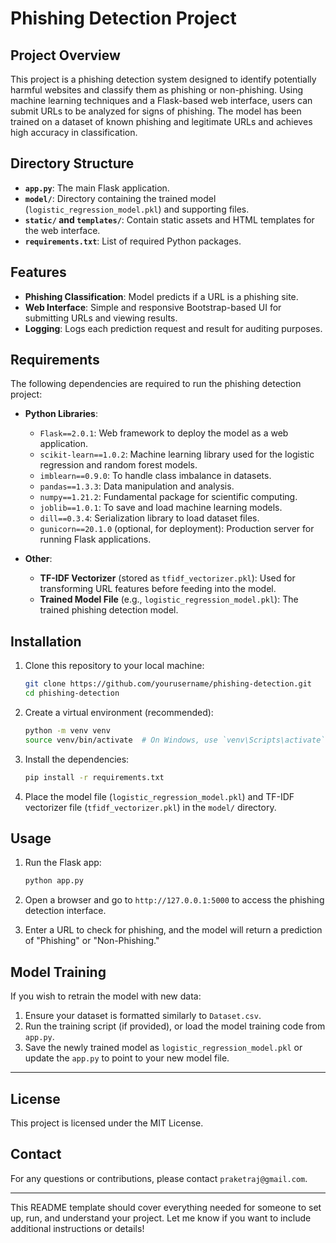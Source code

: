 

# Phishing Detection Project

## Project Overview
This project is a phishing detection system designed to identify potentially harmful websites and classify them as phishing or non-phishing. Using machine learning techniques and a Flask-based web interface, users can submit URLs to be analyzed for signs of phishing. The model has been trained on a dataset of known phishing and legitimate URLs and achieves high accuracy in classification.

## Directory Structure
- **`app.py`**: The main Flask application.
- **`model/`**: Directory containing the trained model (`logistic_regression_model.pkl`) and supporting files.
- **`static/` and `templates/`**: Contain static assets and HTML templates for the web interface.
- **`requirements.txt`**: List of required Python packages.

## Features
- **Phishing Classification**: Model predicts if a URL is a phishing site.
- **Web Interface**: Simple and responsive Bootstrap-based UI for submitting URLs and viewing results.
- **Logging**: Logs each prediction request and result for auditing purposes.

## Requirements

The following dependencies are required to run the phishing detection project:

- **Python Libraries**:
  - `Flask==2.0.1`: Web framework to deploy the model as a web application.
  - `scikit-learn==1.0.2`: Machine learning library used for the logistic regression and random forest models.
  - `imblearn==0.9.0`: To handle class imbalance in datasets.
  - `pandas==1.3.3`: Data manipulation and analysis.
  - `numpy==1.21.2`: Fundamental package for scientific computing.
  - `joblib==1.0.1`: To save and load machine learning models.
  - `dill==0.3.4`: Serialization library to load dataset files.
  - `gunicorn==20.1.0` (optional, for deployment): Production server for running Flask applications.
  
- **Other**:
  - **TF-IDF Vectorizer** (stored as `tfidf_vectorizer.pkl`): Used for transforming URL features before feeding into the model.
  - **Trained Model File** (e.g., `logistic_regression_model.pkl`): The trained phishing detection model.

## Installation

1. Clone this repository to your local machine:
   ```bash
   git clone https://github.com/yourusername/phishing-detection.git
   cd phishing-detection
   ```

2. Create a virtual environment (recommended):
   ```bash
   python -m venv venv
   source venv/bin/activate  # On Windows, use `venv\Scripts\activate`
   ```

3. Install the dependencies:
   ```bash
   pip install -r requirements.txt
   ```

4. Place the model file (`logistic_regression_model.pkl`) and TF-IDF vectorizer file (`tfidf_vectorizer.pkl`) in the `model/` directory.

## Usage

1. Run the Flask app:
   ```bash
   python app.py
   ```

2. Open a browser and go to `http://127.0.0.1:5000` to access the phishing detection interface.

3. Enter a URL to check for phishing, and the model will return a prediction of "Phishing" or "Non-Phishing."

## Model Training

If you wish to retrain the model with new data:
1. Ensure your dataset is formatted similarly to `Dataset.csv`.
2. Run the training script (if provided), or load the model training code from `app.py`.
3. Save the newly trained model as `logistic_regression_model.pkl` or update the `app.py` to point to your new model file.

---

## License
This project is licensed under the MIT License.

## Contact
For any questions or contributions, please contact `praketraj@gmail.com`.

--- 

This README template should cover everything needed for someone to set up, run, and understand your project. Let me know if you want to include additional instructions or details!
